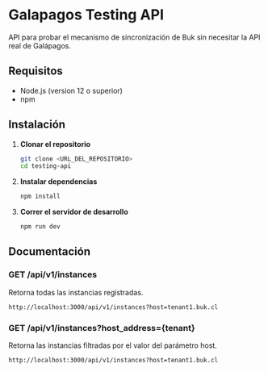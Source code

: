 # Galapagos Testing API

API para probar el mecanismo de sincronización de Buk sin necesitar la API real de Galápagos.

## Requisitos

- Node.js (version 12 o superior)
- npm

## Instalación

1. **Clonar el repositorio**

   ```bash
   git clone <URL_DEL_REPOSITORIO>
   cd testing-api
   ```

2. **Instalar dependencias**

   ```bash
   npm install
   ```
   
3. **Correr el servidor de desarrollo**

   ```bash
   npm run dev
   ```
   
## Documentación

### GET /api/v1/instances

Retorna todas las instancias registradas.
```bash
http://localhost:3000/api/v1/instances?host=tenant1.buk.cl
```

### GET /api/v1/instances?host_address={tenant}
Retorna las instancias filtradas por el valor del parámetro host.
```bash
http://localhost:3000/api/v1/instances?host=tenant1.buk.cl
```


